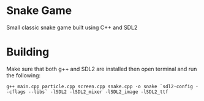 # Snake Game
Small classic snake game built using C++ and SDL2

# Building
Make sure that both g++ and SDL2 are installed then open terminal and run the following:
```
g++ main.cpp particle.cpp screen.cpp snake.cpp -o snake `sdl2-config --cflags --libs` -lSDL2 -lSDL2_mixer -lSDL2_image -lSDL2_ttf
```
